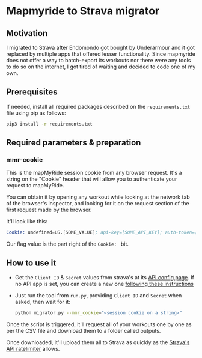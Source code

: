 # Mapmyride to Strava migrator

## Motivation

I migrated to Strava after Endomondo got bought by Underarmour and it got replaced by multiple apps that offered lesser functionality. Since mapmyride does not offer a way to batch-export its workouts nor there were any tools to do so on the internet, I got tired of waiting and decided to code one of my own.

## Prerequisites

If needed, install all required packages described on the `requirements.txt` file using pip as follows:

```bash
pip3 install -r requirements.txt
```

## Required parameters & preparation

### mmr-cookie

This is the mapMyRide session cookie from any browser request. It's a string on the "Cookie" header that will allow you to authenticate your request to mapMyRide. 

You can obtain it by opening any workout while looking at the network tab of the browser's inspector, and looking for it on the request section of the first request made by the browser.

It'll look like this:

```s
Cookie: undefined=US.[SOME_VALUE]; api-key=[SOME_API_KEY]; auth-token=[SOME_AUTH_TOKEN]; auth-token-expiry=[SOME_DATE]; runwebsessionid=[SOME_VALUE]
```

Our flag value is the part right of the `Cookie: ` bit.

## How to use it

- Get the `Client ID` & `Secret` values from strava's at its [API config page](https://www.strava.com/settings/api). If no API app is set, you can create a new one [following these instructions](https://developers.strava.com/docs/getting-started/#account)

- Just run the tool from `run.py`, providing `Client ID` and `Secret` when asked, then wait for it: 

  ```bash
  python migrator.py --mmr_cookie="<session cookie on a string>"
  ```

Once the script is triggered, it'll request all of your workouts one by one as per the CSV file and download them to a folder called outputs.

Once downloaded, it'll upload them all to Strava as quickly as the [Strava's API ratelimiter](https://developers.strava.com/docs/getting-started/#basic) allows.
